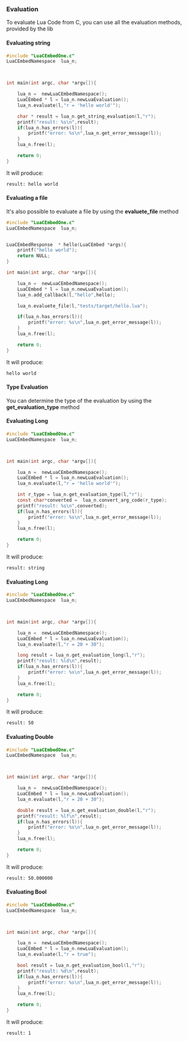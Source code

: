 

### Evaluation
To evaluate Lua Code from C, you can use all the evaluation methods, provided by the lib


#### Evaluating string

```c
#include "LuaCEmbedOne.c"
LuaCEmbedNamespace  lua_n;



int main(int argc, char *argv[]){

    lua_n =  newLuaCEmbedNamespace();
    LuaCEmbed * l = lua_n.newLuaEvaluation();
    lua_n.evaluate(l,"r = 'hello world'");

    char * result = lua_n.get_string_evaluation(l,"r");
    printf("result: %s\n",result);
    if(lua_n.has_errors(l)){
        printf("error: %s\n",lua_n.get_error_message(l));
    }
    lua_n.free(l);

    return 0;
}
```


It will produce:

```bash
result: hello world

```


#### Evaluating a file
It's also possible to evaluate a file by using the **evaluete_file** method

```c
#include "LuaCEmbedOne.c"
LuaCEmbedNamespace  lua_n;


LuaCEmbedResponse  * hello(LuaCEmbed *args){
    printf("hello world");
    return NULL;
}

int main(int argc, char *argv[]){

    lua_n =  newLuaCEmbedNamespace();
    LuaCEmbed * l = lua_n.newLuaEvaluation();
    lua_n.add_callback(l,"hello",hello);

    lua_n.evaluete_file(l,"tests/target/hello.lua");

    if(lua_n.has_errors(l)){
        printf("error: %s\n",lua_n.get_error_message(l));
    }
    lua_n.free(l);

    return 0;
}
```


It will produce:

```bash
hello world
```




#### Type Evaluation
You can determine the type of the evaluation by using the **get_evaluation_type** method
#### Evaluating Long

```c
#include "LuaCEmbedOne.c"
LuaCEmbedNamespace  lua_n;



int main(int argc, char *argv[]){

    lua_n =  newLuaCEmbedNamespace();
    LuaCEmbed * l = lua_n.newLuaEvaluation();
    lua_n.evaluate(l,"r = 'hello world'");

    int r_type = lua_n.get_evaluation_type(l,"r");
    const char*converted =  lua_n.convert_arg_code(r_type);
    printf("result: %s\n",converted);
    if(lua_n.has_errors(l)){
        printf("error: %s\n",lua_n.get_error_message(l));
    }
    lua_n.free(l);

    return 0;
}
```



It will produce:

```bash
result: string

```


#### Evaluating Long

```c
#include "LuaCEmbedOne.c"
LuaCEmbedNamespace  lua_n;



int main(int argc, char *argv[]){

    lua_n =  newLuaCEmbedNamespace();
    LuaCEmbed * l = lua_n.newLuaEvaluation();
    lua_n.evaluate(l,"r = 20 + 30");

    long result = lua_n.get_evaluation_long(l,"r");
    printf("result: %ld\n",result);
    if(lua_n.has_errors(l)){
        printf("error: %s\n",lua_n.get_error_message(l));
    }
    lua_n.free(l);

    return 0;
}
```


It will produce:

```bash
result: 50

```


#### Evaluating Double

```c
#include "LuaCEmbedOne.c"
LuaCEmbedNamespace  lua_n;



int main(int argc, char *argv[]){

    lua_n =  newLuaCEmbedNamespace();
    LuaCEmbed * l = lua_n.newLuaEvaluation();
    lua_n.evaluate(l,"r = 20 + 30");

    double result = lua_n.get_evaluation_double(l,"r");
    printf("result: %lf\n",result);
    if(lua_n.has_errors(l)){
        printf("error: %s\n",lua_n.get_error_message(l));
    }
    lua_n.free(l);

    return 0;
}
```



It will produce:

```bash
result: 50.000000

```


#### Evaluating Bool

```c
#include "LuaCEmbedOne.c"
LuaCEmbedNamespace  lua_n;



int main(int argc, char *argv[]){

    lua_n =  newLuaCEmbedNamespace();
    LuaCEmbed * l = lua_n.newLuaEvaluation();
    lua_n.evaluate(l,"r = true");

    bool result = lua_n.get_evaluation_bool(l,"r");
    printf("result: %d\n",result);
    if(lua_n.has_errors(l)){
        printf("error: %s\n",lua_n.get_error_message(l));
    }
    lua_n.free(l);

    return 0;
}
```


It will produce:

```bash
result: 1

```